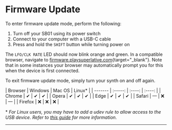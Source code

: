 # Firmware Update

<article>

To enter firmware update mode, perform the following:

1. Turn off your SB01 using its power switch
2. Connect to your computer with a USB-C cable
3. Press and hold the `SHIFT` button while turning power on

The `LFO/CLK RATE` LED should now blink orange and green. In a compatible browser, navigate to [firmware.playsuperlative.com](https://firmware.playsuperlative.com/){target="_blank"}. Note that in some instances your browser may automatically prompt you for this when the device is first connected.

To exit firmware update mode, simply turn your synth on and off again.

<div id="browser-chart">
| Browser | Windows | Mac OS | Linux* |
| ------- | :-----: | :----: | :----: |
| Chrome  | ✔       | ✔      | ✔      |
| Opera   | ✔       | ✔      | ✔      |
| Edge    | ✔       | ✔      | ✔      |
| Safari  | —       | ❌     | —      |
| Firefox | ❌      | ❌     | ❌     |
</div>

\* *For Linux users, you may have to add a udev rule to allow access to the USB device. Refer to [this guide](#linux-webusb-compatibility) for more information.*




</article>

---
